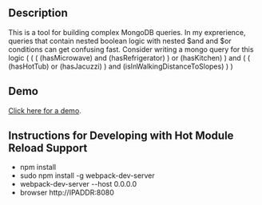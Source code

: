 ## Description 
This is a tool for building complex MongoDB queries.  In my exprerience, queries that contain nested boolean logic with nested $and and $or conditions can get confusing fast.  Consider writing a mongo query for this logic ( ( ( (hasMicrowave) and (hasRefrigerator) ) or (hasKitchen) ) and ( ( (hasHotTub) or (hasJacuzzi) ) and (isInWalkingDistanceToSlopes) ) ) 


## Demo
[Click here for a demo](http://ericpet.com:8080/mongo-query-builder/index.html "Title").

## Instructions for Developing with Hot Module Reload Support
  * npm install
  * sudo npm install -g webpack-dev-server  
  * webpack-dev-server --host 0.0.0.0
  * browser http://IPADDR:8080
